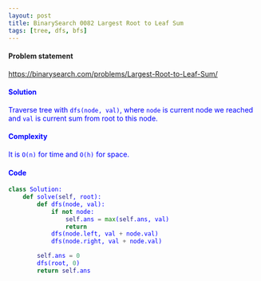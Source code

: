 ```yaml
---
layout: post
title: BinarySearch 0082 Largest Root to Leaf Sum
tags: [tree, dfs, bfs]
---
```


#### Problem statement

<a href="https://binarysearch.com/problems/Largest-Root-to-Leaf-Sum/"> <font color = blue>https://binarysearch.com/problems/Largest-Root-to-Leaf-Sum/

#### Solution
Traverse tree with `dfs(node, val)`, where `node` is current node we reached and `val` is current sum from root to this node.

#### Complexity
It is `O(n)` for time and `O(h)` for space.

#### Code
```python
class Solution:
    def solve(self, root):
        def dfs(node, val):
            if not node:
                self.ans = max(self.ans, val)
                return
            dfs(node.left, val + node.val)
            dfs(node.right, val + node.val)

        self.ans = 0
        dfs(root, 0)
        return self.ans
```
